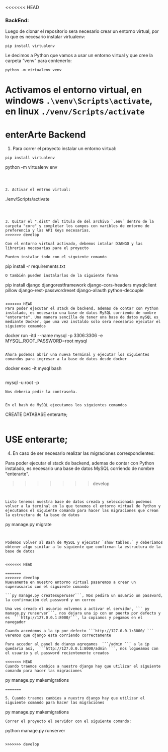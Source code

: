 <<<<<<< HEAD

### BackEnd:


Luego de clonar el repositorio sera necesario crear un entorno virtual, por lo que es necesario instalar virtualenv:

```
pip install virtualenv
```
Le decimos a Python que vamos a usar un entorno virtual y que cree la carpeta “venv“ para contenerlo:
```
python -m virtualenv venv
```
Activamos el entorno virtual, en windows ```.\venv\Scripts\activate```, en linux ```./venv/Scripts/activate```
=======
# enterArte Backend

1. Para correr el proyecto instalar un entorno virtual:

```
pip install virtualenv

```
python -m virtualenv env  
```



2. Activar el entrno virtual:

```
./env/Scripts/activate
```

   

3. Quitar el ".dist" del titulo de del archivo `.env` dentro de la carpeta "core" y completar los campos con varibles de entorno de preferencia y las API Keys necesarias.
>>>>>>> develop

Con el entorno virtual activado, debemos intalar DJANGO y las librerias necesarias para el proyecto

Pueden instalar todo con el siguiente comando 
```
pip install -r requirements.txt
```
O también pueden instalarlos de la siguiente forma
```
pip install django djangorestframework django-cors-headers mysqlclient pillow django-rest-passwordreset django-allauth python-decouple
```

<<<<<<< HEAD
Para poder ejecutar el stack de backend, ademas de contar con Python instalado, es necesario una base de datos MySQL corriendo de nombre "enterarte". Una manera sencilla de tener una base de datos mySQL es mediante Docker, que una vez instaldo solo sera necesario ejecutar el siguiente comandos

```
docker run -itd --name mysql -p 3306:3306 -e MYSQL_ROOT_PASSWORD=root mysql
```

Ahora podemos abrir una nueva terminal y ejecutar los siguientes comandos para ingresar a la base de datos desde docker
```
docker exec -it mysql bash
```
```
mysql -u root -p 
```
Nos deberia pedir la contraseña.


En el bash de MySQL ejecutamos los siguientes comandos
```
CREATE DATABASE enterarte;
```
```
USE enterarte;
=======
4. En caso de ser necesario realizar las migraciones correspondientes:


Para poder ejecutar el stack de backend, ademas de contar con Python instalado, es necesario una base de datos MySQL corriendo de nombre "enterarte".
>>>>>>> develop
```


Listo tenemos nuestra base de datos creada y seleccionada podemos volver a la terminal en la que tenemos el entorno virtual de Python y ejecutamos el siguiente comando para hacer las migraciones que crean la estructura de la base de datos
```
py manage.py migrate
```


Podemos volver al Bash de MySQL y ejecutar `show tables;` y deberiamos obtener algo similar a lo siguiente que confirman la estructura de la base de datos


<<<<<<< HEAD

=======
>>>>>>> develop
Nuevamente en nuestro entorno virtual pasaremos a crear un superusuario con el siguiente comando

```py manage.py createsuperuser```, Nos pedira un usuario un password, la confirmación del password y un correo

Una ves creado el usuario volvemos a activar el servidor, ``` py manage.py runserver```, nos dejara una ip con un puerto por defecto y es  ```http://127.0.0.1:8000/```, la copiamos y pegamos en el navegador

Cuando accedemos a la ip por defecto ```http://127.0.0.1:8000/ ``` veremos que django esta corriendo correctamente

Para acceder al panel de django agregamos  ```/admin ``` a la ip quedaria así,  ```http://127.0.0.1:8000/admin ```, nos logueamos con el usuario y el password recientemente creados

<<<<<<< HEAD
Cuando traemos cambios a nuestro django hay que utilizar el siguiente comando para hacer las migraciones
```
py manage.py makemigrations
```
=======

5. Cuando traemos cambios a nuestro django hay que utilizar el siguiente comando para hacer las migraciones
```
py manage.py makemigrations
```
Correr el proyecto el servidor con el siguiente comando:
```
python manage.py runserver
```

>>>>>>> develop





